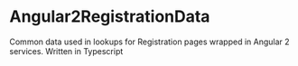 # Angular2RegistrationData
Common data used in lookups for Registration pages wrapped in Angular 2 services.  Written in Typescript
